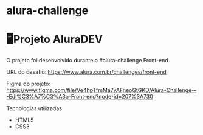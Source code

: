 # alura-challenge
<h1>🖥️Projeto AluraDEV</h1>
 
O projeto foi desenvolvido durante o #alura-challenge Front-end

URL do desafio: https://www.alura.com.br/challenges/front-end

Figma do projeto: https://www.figma.com/file/Ve4hpTfmMa7yAFneoGtGKD/Alura-Challenge---Edi%C3%A7%C3%A3o-Front-end?node-id=207%3A730

Tecnologias utilizadas
* HTML5
* CSS3
